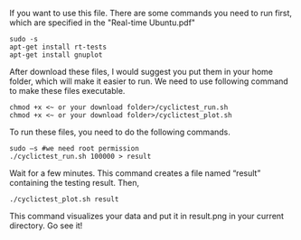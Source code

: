 If you want to use this file. There are some commands you need to run first, which are specified in the "Real-time Ubuntu.pdf"

```
sudo -s
apt-get install rt-tests
apt-get install gnuplot
```

After download these files, I would suggest you put them in your home folder, which will make it easier to run. We need to use following command to make these files executable.

```
chmod +x <~ or your download folder>/cyclictest_run.sh
chmod +x <~ or your download folder>/cyclictest_plot.sh
```

To run these files, you need to do the following commands.

```
sudo –s #we need root permission
./cyclictest_run.sh 100000 > result
```

Wait for a few minutes. This command creates a file named “result” containing the testing result. Then,
```
./cyclictest_plot.sh result
```
This command visualizes your data and put it in result.png in your current directory. Go see it!
